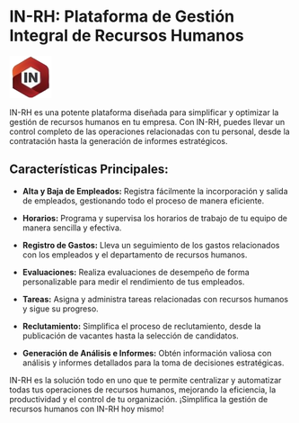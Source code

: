 # IN-RH: Plataforma de Gestión Integral de Recursos Humanos

![Logotipo de IN-RH](assets/images/logo.png)

IN-RH es una potente plataforma diseñada para simplificar y optimizar la gestión de recursos humanos en tu empresa. Con IN-RH, puedes llevar un control completo de las operaciones relacionadas con tu personal, desde la contratación hasta la generación de informes estratégicos.

## Características Principales:

- **Alta y Baja de Empleados:** Registra fácilmente la incorporación y salida de empleados, gestionando todo el proceso de manera eficiente.

- **Horarios:** Programa y supervisa los horarios de trabajo de tu equipo de manera sencilla y efectiva.

- **Registro de Gastos:** Lleva un seguimiento de los gastos relacionados con los empleados y el departamento de recursos humanos.

- **Evaluaciones:** Realiza evaluaciones de desempeño de forma personalizable para medir el rendimiento de tus empleados.

- **Tareas:** Asigna y administra tareas relacionadas con recursos humanos y sigue su progreso.

- **Reclutamiento:** Simplifica el proceso de reclutamiento, desde la publicación de vacantes hasta la selección de candidatos.

- **Generación de Análisis e Informes:** Obtén información valiosa con análisis y informes detallados para la toma de decisiones estratégicas.

IN-RH es la solución todo en uno que te permite centralizar y automatizar todas tus operaciones de recursos humanos, mejorando la eficiencia, la productividad y el control de tu organización. ¡Simplifica la gestión de recursos humanos con IN-RH hoy mismo!
